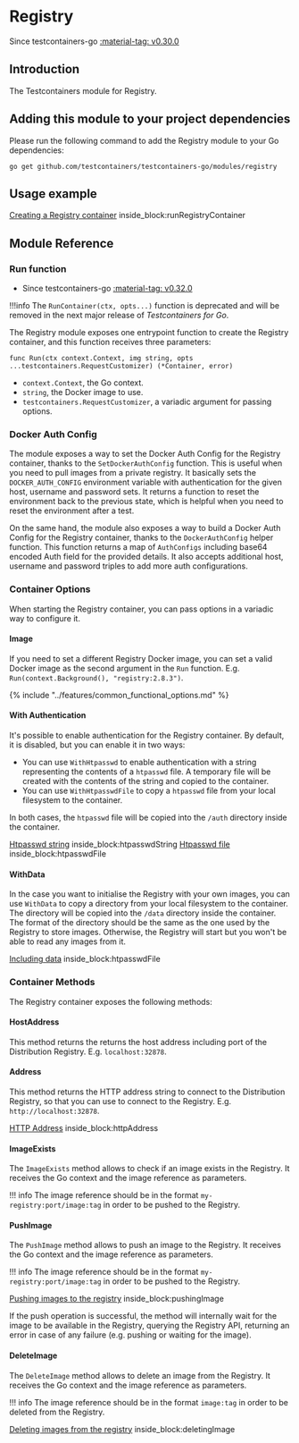 # Registry

Since testcontainers-go <a href="https://github.com/testcontainers/testcontainers-go/releases/tag/v0.30.0"><span class="tc-version">:material-tag: v0.30.0</span></a>

## Introduction

The Testcontainers module for Registry.

## Adding this module to your project dependencies

Please run the following command to add the Registry module to your Go dependencies:

```
go get github.com/testcontainers/testcontainers-go/modules/registry
```

## Usage example

<!--codeinclude-->
[Creating a Registry container](../../modules/registry/examples_test.go) inside_block:runRegistryContainer
<!--/codeinclude-->

## Module Reference

### Run function

- Since testcontainers-go <a href="https://github.com/testcontainers/testcontainers-go/releases/tag/v0.32.0"><span class="tc-version">:material-tag: v0.32.0</span></a>

!!!info
    The `RunContainer(ctx, opts...)` function is deprecated and will be removed in the next major release of _Testcontainers for Go_.

The Registry module exposes one entrypoint function to create the Registry container, and this function receives three parameters:

```golang
func Run(ctx context.Context, img string, opts ...testcontainers.RequestCustomizer) (*Container, error)
```

- `context.Context`, the Go context.
- `string`, the Docker image to use.
- `testcontainers.RequestCustomizer`, a variadic argument for passing options.

### Docker Auth Config

The module exposes a way to set the Docker Auth Config for the Registry container, thanks to the `SetDockerAuthConfig` function.
This is useful when you need to pull images from a private registry. It basically sets the `DOCKER_AUTH_CONFIG` environment variable
with authentication for the given host, username and password sets. It returns a function to reset the environment back to the previous state,
which is helpful when you need to reset the environment after a test.

On the same hand, the module also exposes a way to build a Docker Auth Config for the Registry container, thanks to the `DockerAuthConfig` helper function.
This function returns a map of `AuthConfigs` including base64 encoded Auth field for the provided details.
It also accepts additional host, username and password triples to add more auth configurations.

### Container Options

When starting the Registry container, you can pass options in a variadic way to configure it.

#### Image

If you need to set a different Registry Docker image, you can set a valid Docker image as the second argument in the `Run` function.
E.g. `Run(context.Background(), "registry:2.8.3")`.

{% include "../features/common_functional_options.md" %}

#### With Authentication

It's possible to enable authentication for the Registry container. By default, it is disabled, but you can enable it in two ways:

- You can use `WithHtpasswd` to enable authentication with a string representing the contents of a `htpasswd` file.
A temporary file will be created with the contents of the string and copied to the container.
- You can use `WithHtpasswdFile` to copy a `htpasswd` file from your local filesystem to the container.

In both cases, the `htpasswd` file will be copied into the `/auth` directory inside the container.

<!--codeinclude-->
[Htpasswd string](../../modules/registry/registry_test.go) inside_block:htpasswdString
[Htpasswd file](../../modules/registry/examples_test.go) inside_block:htpasswdFile
<!--/codeinclude-->

#### WithData

In the case you want to initialise the Registry with your own images, you can use `WithData` to copy a directory from your local filesystem to the container.
The directory will be copied into the `/data` directory inside the container.
The format of the directory should be the same as the one used by the Registry to store images.
Otherwise, the Registry will start but you won't be able to read any images from it.

<!--codeinclude-->
[Including data](../../modules/registry/examples_test.go) inside_block:htpasswdFile
<!--/codeinclude-->

### Container Methods

The Registry container exposes the following methods:

#### HostAddress

This method returns the returns the host address including port of the Distribution Registry.
E.g. `localhost:32878`.

#### Address

This method returns the HTTP address string to connect to the Distribution Registry, so that you can use to connect to the Registry.
E.g. `http://localhost:32878`.

<!--codeinclude-->
[HTTP Address](../../modules/registry/registry_test.go) inside_block:httpAddress
<!--/codeinclude-->

#### ImageExists

The `ImageExists` method allows to check if an image exists in the Registry. It receives the Go context and the image reference as parameters.

!!! info
    The image reference should be in the format `my-registry:port/image:tag` in order to be pushed to the Registry.

#### PushImage

The `PushImage` method allows to push an image to the Registry. It receives the Go context and the image reference as parameters.

!!! info
    The image reference should be in the format `my-registry:port/image:tag` in order to be pushed to the Registry.

<!--codeinclude-->
[Pushing images to the registry](../../modules/registry/examples_test.go) inside_block:pushingImage
<!--/codeinclude-->

If the push operation is successful, the method will internally wait for the image to be available in the Registry, querying the Registry API, returning an error in case of any failure (e.g. pushing or waiting for the image).

#### DeleteImage

The `DeleteImage` method allows to delete an image from the Registry. It receives the Go context and the image reference as parameters.

!!! info
    The image reference should be in the format `image:tag` in order to be deleted from the Registry.

<!--codeinclude-->
[Deleting images from the registry](../../modules/registry/examples_test.go) inside_block:deletingImage
<!--/codeinclude-->
